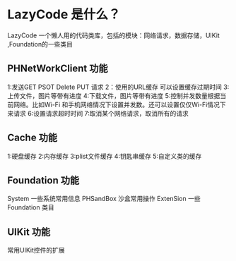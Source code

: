LazyCode 是什么？
===================================  
LazyCode 一个懒人用的代码类库，包括的模块：网络请求，数据存储，UIKit ,Foundation的一些类目

PHNetWorkClient 功能 
----------------------------------- 
1:发送GET PSOT Delete PUT 请求
2：使用的URL缓存 可以设置缓存过期时间
3:上传文件，图片等带有进度
4:下载文件，图片等带有进度
5:控制并发数量根据当前网络。比如Wi-Fi 和手机网络情况下设置并发数。还可以设置仅仅Wi-Fi情况下来请求
6:设置请求超时时间
7:取消某个网络请求，取消所有的请求

Cache 功能 
----------------------------------- 
1:硬盘缓存
2:内存缓存
3:plist文件缓存
4:钥匙串缓存
5:自定义类的缓存

Foundation 功能 
----------------------------------- 
System 一些系统常用信息
PHSandBox 沙盒常用操作
ExtenSion  一些Foundation 类目

UIKit 功能 
----------------------------------- 
常用UIKit控件的扩展

